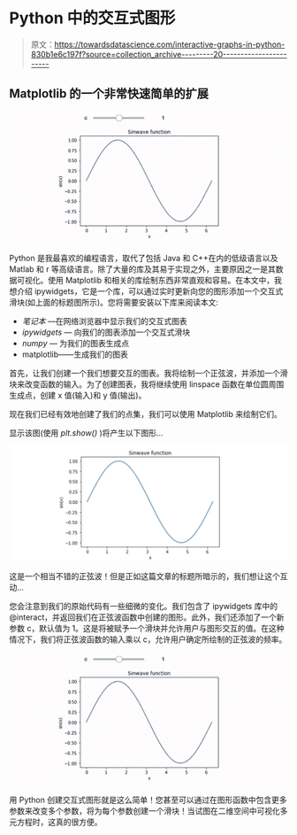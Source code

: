 # Python 中的交互式图形

> 原文：<https://towardsdatascience.com/interactive-graphs-in-python-830b1e6c197f?source=collection_archive---------20----------------------->

## Matplotlib 的一个非常快速简单的扩展

![](img/bbf003ebc4940dc1b3690aaf42c7ea08.png)

Python 是我最喜欢的编程语言，取代了包括 Java 和 C++在内的低级语言以及 Matlab 和 r 等高级语言。除了大量的库及其易于实现之外，主要原因之一是其数据可视化。使用 Matplotlib 和相关的库绘制东西非常直观和容易。在本文中，我想介绍 ipywidgets，它是一个库，可以通过实时更新向您的图形添加一个交互式滑块(如上面的标题图所示)。您将需要安装以下库来阅读本文:

*   *笔记本* —在网络浏览器中显示我们的交互式图表
*   *ipywidgets —* 向我们的图表添加一个交互式滑块
*   *numpy —* 为我们的图表生成点
*   matplotlib——生成我们的图表

首先，让我们创建一个我们想要交互的图表。我将绘制一个正弦波，并添加一个滑块来改变函数的输入。为了创建图表，我将继续使用 linspace 函数在单位圆周围生成点，创建 x 值(输入)和 y 值(输出)。

现在我们已经有效地创建了我们的点集，我们可以使用 Matplotlib 来绘制它们。

显示该图(使用 *plt.show()* )将产生以下图形…

![](img/f4bbdb992489343a9455d5549f1df5dc.png)

这是一个相当不错的正弦波！但是正如这篇文章的标题所暗示的，我们想让这个互动…

您会注意到我们的原始代码有一些细微的变化。我们包含了 ipywidgets 库中的@interact，并返回我们在正弦波函数中创建的图形。此外，我们还添加了一个新参数 c，默认值为 1。这是将被赋予一个滑块并允许用户与图形交互的值。在这种情况下，我们将正弦波函数的输入乘以 c，允许用户确定所绘制的正弦波的频率。

![](img/bbf003ebc4940dc1b3690aaf42c7ea08.png)

用 Python 创建交互式图形就是这么简单！您甚至可以通过在图形函数中包含更多参数来改变多个参数，将为每个参数创建一个滑块！当试图在二维空间中可视化多元方程时，这真的很方便。
